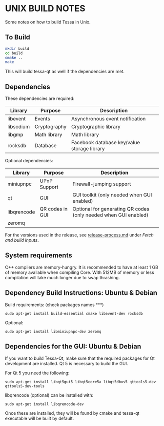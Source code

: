 UNIX BUILD NOTES
====================
Some notes on how to build Tessa in Unix.

To Build
---------------------

```bash
mkdir build
cd build
cmake ..
make
```

This will build tessa-qt as well if the dependencies are met.

Dependencies
---------------------

These dependencies are required:

 Library     | Purpose          | Description
 ------------|------------------|----------------------
 libevent    | Events           | Asynchronous event notification
 libsodium   | Cryptography     | Cryptographic library
 libgmp      | Math library     | Math library
 rocksdb     | Database         | Facebook database key/value storage library

Optional dependencies:

 Library     | Purpose          | Description
 ------------|------------------|----------------------
 miniupnpc   | UPnP Support     | Firewall-jumping support
 qt          | GUI              | GUI toolkit (only needed when GUI enabled)
 libqrencode | QR codes in GUI  | Optional for generating QR codes (only needed when GUI enabled)
 zeromq      |   |

For the versions used in the release, see [release-process.md](release-process.md) under *Fetch and build inputs*.

System requirements
--------------------

C++ compilers are memory-hungry. It is recommended to have at least 1 GB of
memory available when compiling Core. With 512MB of memory or less
compilation will take much longer due to swap thrashing.

Dependency Build Instructions: Ubuntu & Debian
----------------------------------------------
Build requirements: (check packages names ***)

	sudo apt-get install build-essential cmake libevent-dev rocksdb

Optional:

	sudo apt-get install libminiupnpc-dev zeromq 

Dependencies for the GUI: Ubuntu & Debian
-----------------------------------------

If you want to build Tessa-Qt, make sure that the required packages for Qt development
are installed. Qt 5 is necessary to build the GUI.

For Qt 5 you need the following:

    sudo apt-get install libqt5gui5 libqt5core5a libqt5dbus5 qttools5-dev qttools5-dev-tools 

libqrencode (optional) can be installed with:

    sudo apt-get install libqrencode-dev

Once these are installed, they will be found by cmake and tessa-qt executable will be built by default.

